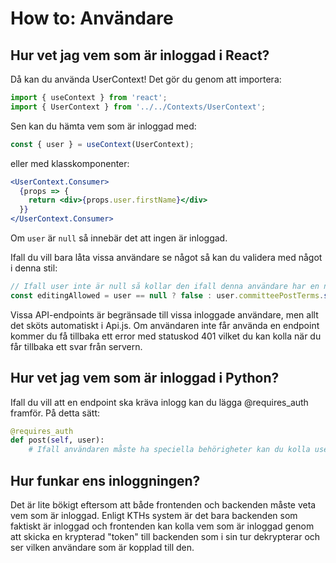 # How to: Användare

## Hur vet jag vem som är inloggad i React?
Då kan du använda UserContext! Det gör du genom att importera:
```jsx
import { useContext } from 'react';
import { UserContext } from '../../Contexts/UserContext';
```
Sen kan du hämta vem som är inloggad med:
```jsx
const { user } = useContext(UserContext);
```
eller med klasskomponenter:
```jsx
<UserContext.Consumer>
  {props => {
    return <div>{props.user.firstName}</div>
  }}
</UserContext.Consumer>
```
Om `user` är `null` så innebär det att ingen är inloggad.

Ifall du vill bara låta vissa användare se något så kan du validera med något i denna stil:
```jsx
// Ifall user inte är null så kollar den ifall denna användare har en nämndpost som har samma nämnd-id som committee.id.
const editingAllowed = user == null ? false : user.committeePostTerms.some((term) => term.post.committeeId === committee.id);
```
Vissa API-endpoints är begränsade till vissa inloggade användare, men allt det sköts automatiskt i Api.js. Om användaren inte får använda en endpoint kommer du få tillbaka ett error med statuskod 401 vilket du kan kolla när du får tillbaka ett svar från servern.

## Hur vet jag vem som är inloggad i Python?
Ifall du vill att en endpoint ska kräva inlogg kan du lägga @requires_auth framför. På detta sätt:
```python
@requires_auth
def post(self, user):
    # Ifall användaren måste ha speciella behörigheter kan du kolla user-objektet.
```

## Hur funkar ens inloggningen?
Det är lite bökigt eftersom att både frontenden och backenden måste veta vem som är inloggad. Enligt KTHs system är det bara backenden som faktiskt är inloggad och frontenden kan kolla vem som är inloggad genom att skicka en krypterad "token" till backenden som i sin tur dekrypterar och ser vilken användare som är kopplad till den.
